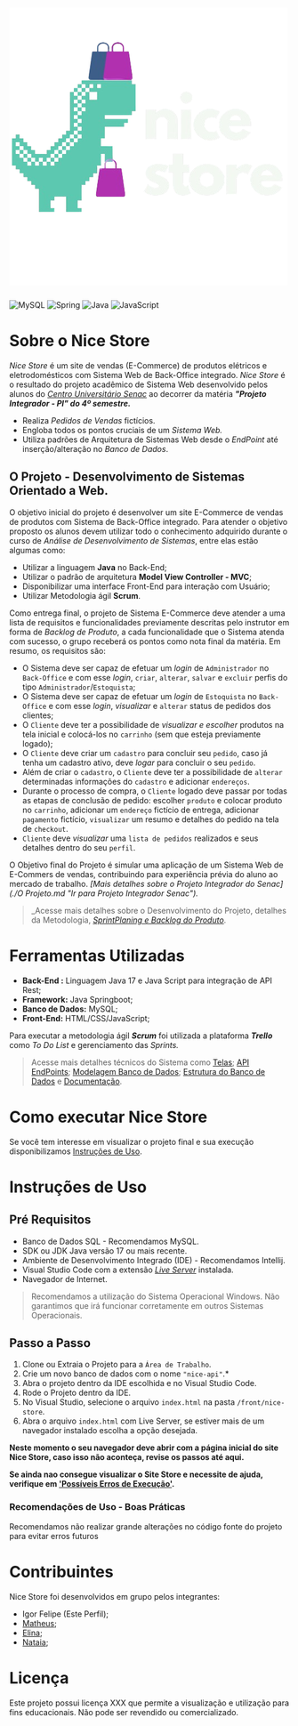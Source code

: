 # ![Logo Nice Store](front/nice-store/img/img-logotipo-branco.png "Logo usada no Projeto")
![MySQL](https://img.shields.io/badge/mysql-4479A1.svg?style=for-the-badge&logo=mysql&logoColor=white)
![Spring](https://img.shields.io/badge/spring-%236DB33F.svg?style=for-the-badge&logo=spring&logoColor=white)
![Java](https://img.shields.io/badge/java-%23ED8B00.svg?style=for-the-badge&logo=openjdk&logoColor=white)
![JavaScript](https://img.shields.io/badge/javascript-%23323330.svg?style=for-the-badge&logo=javascript&logoColor=%23F7DF1E)

# Sobre o Nice Store
_Nice Store_ é um site de vendas (E-Commerce) de produtos elétricos e eletrodomésticos com Sistema Web de Back-Office integrado. 
_Nice Store_ é o resultado do projeto acadêmico de Sistema Web desenvolvido pelos alunos do _[Centro Universitário Senac](https://www.sp.senac.br/centro-universitario-senac-santo-amaro 'Site Oficial Senac')_ ao decorrer da matéria _**"Projeto Integrador - PI" do 4º semestre.**_ 

- Realiza _Pedidos de Vendas_ fictícios.
- Engloba todos os pontos cruciais de um _Sistema Web._
- Utiliza padrões de Arquitetura de Sistemas Web desde o _EndPoint_ até inserção/alteração no _Banco de Dados_.

 
## O Projeto - Desenvolvimento de Sistemas Orientado a Web.

O objetivo inicial do projeto é desenvolver um site E-Commerce de vendas de produtos com Sistema de Back-Office integrado. Para atender o objetivo proposto os alunos devem utilizar todo o conhecimento adquirido durante o curso de _Análise de Desenvolvimento de Sistemas_, entre elas estão algumas como:
 - Utilizar a linguagem **Java** no Back-End;
 - Utilizar o padrão de arquitetura **Model View Controller - MVC**;
 - Disponibilizar uma interface Front-End para interação com Usuário;
 - Utilizar Metodologia ágil **Scrum**.
 
Como entrega final, o projeto de Sistema E-Commerce deve atender a uma lista de requisitos e funcionalidades previamente descritas pelo instrutor em forma de _Backlog de Produto_, a cada funcionalidade que o Sistema atenda com sucesso, o grupo receberá os pontos como nota final da matéria. Em resumo, os requisitos são:

- O Sistema deve ser capaz de efetuar um _login_ de `Administrador` no `Back-Office` e com esse _login_, `criar`, `alterar`, `salvar` e `excluir` perfis do tipo `Administrador`/`Estoquista`;
- O Sistema deve ser capaz de efetuar um _login_ de `Estoquista` no `Back-Office` e com esse _login_, _visualizar_ e `alterar` status de pedidos dos clientes;
- O `Cliente` deve ter a possibilidade de _visualizar e escolher_ produtos na tela inicial e colocá-los no `carrinho` (sem que esteja previamente logado);
- O `Cliente` deve criar um `cadastro` para concluir seu `pedido`, caso já tenha um cadastro ativo, deve _logar_ para concluir o seu `pedido`.
- Além de criar o `cadastro`, o `Cliente` deve ter a possibilidade de `alterar` determinadas informações do `cadastro` e adicionar `endereços`.
- Durante o processo de compra, o `Cliente` logado deve passar por todas as etapas de conclusão de pedido: escolher `produto` e colocar produto no `carrinho`, adicionar um `endereço` fictício de entrega, adicionar `pagamento` fictício, `visualizar` um resumo e detalhes do pedido na tela de `checkout`.
- `Cliente` deve _visualizar_ uma `lista de pedidos` realizados e seus detalhes dentro do seu `perfil`.

O Objetivo final do Projeto é simular uma aplicação de um Sistema Web de E-Commers de vendas, contribuindo para experiência prévia do aluno ao mercado de trabalho. _[Mais detalhes sobre o Projeto Integrador do Senac](./O Projeto.md "Ir para Projeto Integrador Senac")._ 

>_Acesse mais detalhes sobre o Desenvolvimento do Projeto, detalhes da Metodologia, _[SprintPlaning e Backlog do Produto]()_.



# Ferramentas Utilizadas
- **Back-End :** Linguagem Java 17 e Java Script para integração de API Rest;
- **Framework:** Java Springboot;
- **Banco de Dados:** MySQL;
- **Front-End:** HTML/CSS/JavaScript;


Para executar a metodologia ágil _**Scrum**_ foi utilizada a plataforma _**Trello**_ como _To Do List_ e gerenciamento das _Sprints._

>Acesse mais detalhes técnicos do Sistema como [Telas](); [API EndPoints](); [Modelagem Banco de Dados](); [Estrutura do Banco de Dados]() e [Documentação]().

# Como executar Nice Store
Se você tem interesse em visualizar o projeto final e sua execução disponibilizamos [Instruções de Uso]().

# Instruções de Uso

## Pré Requisitos

- Banco de Dados SQL - Recomendamos MySQL.
- SDK ou JDK Java versão 17 ou mais recente.
- Ambiente de Desenvolvimento Integrado (IDE) - Recomendamos Intellij.
- Visual Studio Code com a extensão _[Live Server]()_ instalada.
- Navegador de Internet.

>Recomendamos a utilização do Sistema Operacional Windows. Não garantimos que irá funcionar corretamente em outros Sistemas Operacionais.

## Passo a Passo
1. Clone ou Extraia o Projeto para a `Área de Trabalho`.
2. Crie um novo banco de dados com o nome `"nice-api"`.*
3. Abra o projeto dentro da IDE escolhida e no Visual Studio Code.
4. Rode o Projeto dentro da IDE.
5. No Visual Studio, selecione o arquivo `index.html` na pasta `/front/nice-store`.
6. Abra o arquivo `index.html` com Live Server, se estiver mais de um navegador instalado escolha a opção desejada.


**Neste momento o seu navegador deve abrir com a página inicial do site Nice Store, caso isso não aconteça, revise os passos até aqui.** 

**Se ainda nao consegue visualizar o Site Store e necessite de ajuda, verifique em ['Possíveis Erros de Execução']().**

### Recomendações de Uso - Boas Práticas
Recomendamos não realizar grande alterações no código fonte do projeto para evitar erros futuros

# Contribuintes
Nice Store foi desenvolvidos em grupo pelos integrantes:
- Igor Felipe (Este Perfil);
- [Matheus]();
- [Elina]();
- [Nataia]();
# Licença
Este projeto possui licença XXX que permite a visualização e utilização para fins educacionais. Não pode ser revendido ou comercializado.
